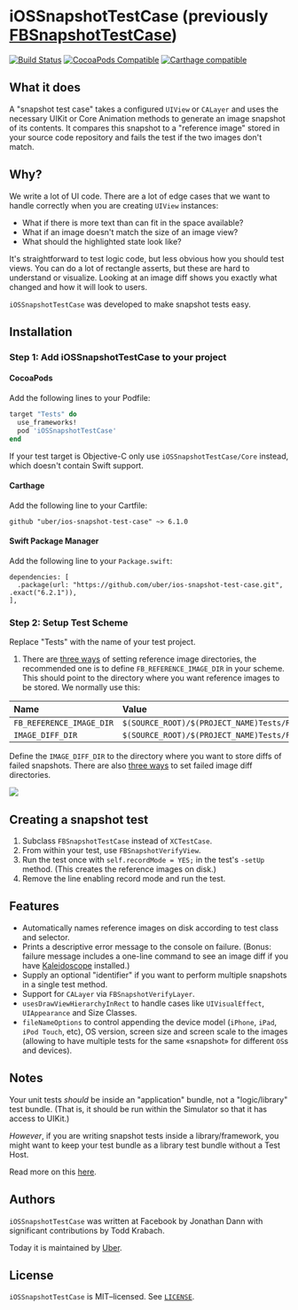 # iOSSnapshotTestCase (previously [FBSnapshotTestCase](https://github.com/facebookarchive/ios-snapshot-test-case))

[![Build Status](https://travis-ci.org/uber/ios-snapshot-test-case.svg)](https://travis-ci.org/uber/ios-snapshot-test-case)
[![CocoaPods Compatible](https://img.shields.io/cocoapods/v/iOSSnapshotTestCase.svg)](https://img.shields.io/cocoapods/v/iOSSnapshotTestCase.svg)
[![Carthage compatible](https://img.shields.io/badge/Carthage-compatible-4BC51D.svg?style=flat)](https://github.com/Carthage/Carthage)

## What it does

A "snapshot test case" takes a configured `UIView` or `CALayer` and uses the necessary UIKit or Core Animation methods to generate an image snapshot of its contents. It
compares this snapshot to a "reference image" stored in your source code
repository and fails the test if the two images don't match.

## Why?

We write a lot of UI code. There are a lot of edge
cases that we want to handle correctly when you are creating `UIView` instances:

- What if there is more text than can fit in the space available?
- What if an image doesn't match the size of an image view?
- What should the highlighted state look like?

It's straightforward to test logic code, but less obvious how you should test
views. You can do a lot of rectangle asserts, but these are hard to understand
or visualize. Looking at an image diff shows you exactly what changed and how
it will look to users.

`iOSSnapshotTestCase` was developed to make snapshot tests easy.

## Installation

### Step 1: Add iOSSnapshotTestCase to your project

#### CocoaPods

Add the following lines to your Podfile:

```ruby
target "Tests" do
  use_frameworks!
  pod 'iOSSnapshotTestCase'
end
```

If your test target is Objective-C only use `iOSSnapshotTestCase/Core` instead, which doesn't contain Swift support.

#### Carthage

Add the following line to your Cartfile:

```carthage
github "uber/ios-snapshot-test-case" ~> 6.1.0
```

#### Swift Package Manager

Add the following line to your `Package.swift`:

```spm
dependencies: [
  .package(url: "https://github.com/uber/ios-snapshot-test-case.git", .exact("6.2.1")),
],
```

### Step 2: Setup Test Scheme
Replace "Tests" with the name of your test project.

1. There are [three ways](https://github.com/uber/ios-snapshot-test-case/blob/master/FBSnapshotTestCase/FBSnapshotTestCase.h#L19-L29) of setting reference image directories, the recommended one is to define `FB_REFERENCE_IMAGE_DIR` in your scheme. This should point to the directory where you want reference images to be stored. We normally use this:

|Name|Value|
|:---|:----|
|`FB_REFERENCE_IMAGE_DIR`|`$(SOURCE_ROOT)/$(PROJECT_NAME)Tests/ReferenceImages`|
|`IMAGE_DIFF_DIR`|`$(SOURCE_ROOT)/$(PROJECT_NAME)Tests/FailureDiffs`|

Define the `IMAGE_DIFF_DIR` to the directory where you want to store diffs of failed snapshots. There are also [three ways](https://github.com/uber/ios-snapshot-test-case/blob/master/FBSnapshotTestCase/FBSnapshotTestCase.h#L34-L43) to set failed image diff directories.

![](FBSnapshotTestCaseDemo/Scheme_FB_REFERENCE_IMAGE_DIR.png)

## Creating a snapshot test

1. Subclass `FBSnapshotTestCase` instead of `XCTestCase`.
2. From within your test, use `FBSnapshotVerifyView`.
3. Run the test once with `self.recordMode = YES;` in the test's `-setUp`
   method. (This creates the reference images on disk.)
4. Remove the line enabling record mode and run the test.

## Features

- Automatically names reference images on disk according to test class and
  selector.
- Prints a descriptive error message to the console on failure. (Bonus:
  failure message includes a one-line command to see an image diff if
  you have [Kaleidoscope](http://www.kaleidoscopeapp.com) installed.)
- Supply an optional "identifier" if you want to perform multiple snapshots
  in a single test method.
- Support for `CALayer` via `FBSnapshotVerifyLayer`.
- `usesDrawViewHierarchyInRect` to handle cases like `UIVisualEffect`, `UIAppearance` and Size Classes.
- `fileNameOptions` to control appending the device model (`iPhone`, `iPad`, `iPod Touch`, etc), OS version, screen size and screen scale to the images (allowing to have multiple tests for the same «snapshot» for different `OS`s and devices).

## Notes

Your unit tests _should_ be inside an "application" bundle, not a "logic/library" test bundle. (That is, it
should be run within the Simulator so that it has access to UIKit.)

*However*, if you are writing snapshot tests inside a library/framework, you might want to keep your test bundle as a library test bundle without a Test Host.

Read more on this [here](docs/LibraryVsApplicationTestBundles.md).

## Authors

`iOSSnapshotTestCase` was written at Facebook by
Jonathan Dann with significant contributions by
Todd Krabach.

Today it is maintained by [Uber](https://github.com/uber).

## License

`iOSSnapshotTestCase` is MIT–licensed. See [`LICENSE`](https://github.com/uber/ios-snapshot-test-case/blob/master/LICENSE).
